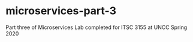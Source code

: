 # microservices-part-3

Part three of Microservices Lab completed for ITSC 3155 at UNCC Spring 2020
